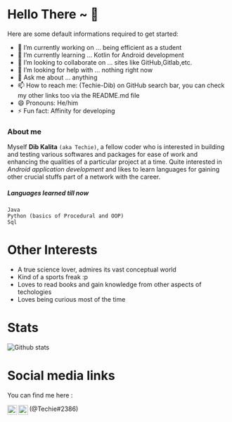 # Hello There ~ :wave: 

Here are some default informations required to get started:

- 🔭 I’m currently working on ... being efficient as a student
- 🌱 I’m currently learning ... Kotlin for Android development
- 👯 I’m looking to collaborate on ... sites like GitHub,Gitlab,etc.
- 🤔 I’m looking for help with ... nothing right now
- 💬 Ask me about ... anything
- 📫 How to reach me: (Techie-Dib) on GitHub search bar, you can check my other links too via the README.md file
- 😄 Pronouns: He/him
- ⚡ Fun fact: Affinity for developing
### About me 
Myself **Dib Kalita** `(aka Techie)`, a fellow coder who is interested in building and testing various softwares and packages for ease of
work and enhancing the qualities of a particular project at a time.
Quite interested in *Android application development* and likes to learn languages for gaining other crucial stuffs part of a network 
with the career.
##### Languages learned till now 
```
Java
Python (basics of Procedural and OOP)
Sql
```
# Other Interests 
- A true science lover, admires its vast conceptual world
- Kind of a sports freak :p
- Loves to read books and gain knowledge from other aspects of techologies
- Loves being curious most of the time
# Stats 
![Github stats](https://github-readme-stats.vercel.app/api?username=Techie-Dib)
# Social media links 
You can find me here :

<a href="https://mobile.twitter.com/TechieDib"><img align="left" alt="Techie | Twitter" width="22px" src="https://user-images.githubusercontent.com/74466079/99240674-d4419900-2822-11eb-9ca5-375b8cc8475d.png"></a>
  
 
<a href="https://discord.com/"><img align="left" alt="Techie | Discord" width="22px" src="https://user-images.githubusercontent.com/74466079/99241103-69449200-2823-11eb-9a3d-e08278a20244.png"></a>(@Techie#2386)



